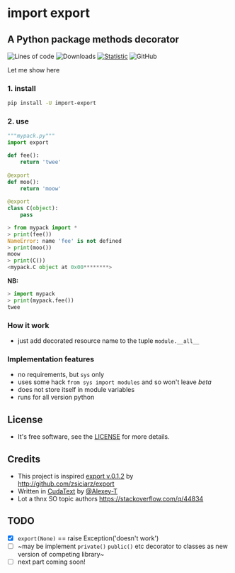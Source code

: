 # import export
## A Python package methods decorator

![Lines of code](https://img.shields.io/tokei/lines/github/ablaternae/py-export)
![Downloads](https://img.shields.io/pypi/dm/import-export)
[![Statistic](https://pepy.tech/badge/import-export/week)](https://pepy.tech/project/import-export)
![GitHub](https://img.shields.io/github/license/ablaternae/py-export)

Let me show here

### 1. install
```bash
pip install -U import-export
```

### 2. use 
```python
"""mypack.py"""
import export

def fee():
    return 'twee'
	
@export
def moo():
    return 'moow'
    
@export
class C(object):
    pass
```
```python
> from mypack import *
> print(fee())
NameError: name 'fee' is not defined
> print(moo())
moow
> print(C())
<mypack.C object at 0x00********>
```
**NB:**
```python
> import mypack
> print(mypack.fee())
twee
```

### How it work
* just add decorated resource name to the tuple `module.__all__`

### Implementation features
* no requirements, but `sys` only
* uses some hack `from sys import modules` and so won't leave _beta_
* does not store itself in module variables
* runs for all version python

## License
* It's free software, see the [LICENSE](https://github.com/ablaternae/py-export/blob/main/LICENSE.md) for more details.


## Credits
* This project is inspired [export v.0.1.2](https://pypi.org/project/export/0.1.2/) by http://github.com/zsiciarz/export
* Written in [CudaText](https://cudatext.github.io/) by [@Alexey-T](https://github.com/Alexey-T/CudaText/)
* Lot a thnx SO topic authors https://stackoverflow.com/q/44834


## TODO
* [x] `export(None)` == raise Exception('doesn\'t work')
* [ ] ~may be implement `private()` `public()` etc decorator to classes as new version of competing library~
* [ ] next part coming soon! 

